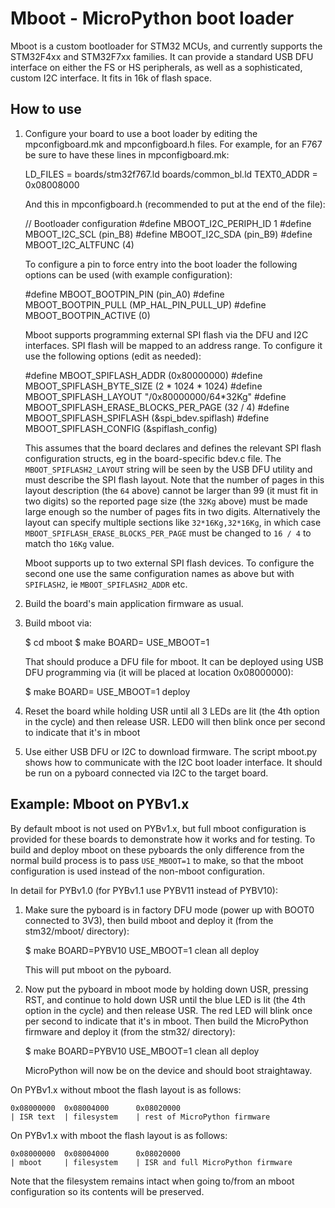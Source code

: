Mboot - MicroPython boot loader
===============================

Mboot is a custom bootloader for STM32 MCUs, and currently supports the
STM32F4xx and STM32F7xx families.  It can provide a standard USB DFU interface
on either the FS or HS peripherals, as well as a sophisticated, custom I2C
interface.  It fits in 16k of flash space.

How to use
----------

1. Configure your board to use a boot loader by editing the mpconfigboard.mk
   and mpconfigboard.h files.  For example, for an F767 be sure to have these
   lines in mpconfigboard.mk:

    LD_FILES = boards/stm32f767.ld boards/common_bl.ld
    TEXT0_ADDR = 0x08008000

   And this in mpconfigboard.h (recommended to put at the end of the file):

    // Bootloader configuration
    #define MBOOT_I2C_PERIPH_ID 1
    #define MBOOT_I2C_SCL (pin_B8)
    #define MBOOT_I2C_SDA (pin_B9)
    #define MBOOT_I2C_ALTFUNC (4)

   To configure a pin to force entry into the boot loader the following
   options can be used (with example configuration):

    #define MBOOT_BOOTPIN_PIN (pin_A0)
    #define MBOOT_BOOTPIN_PULL (MP_HAL_PIN_PULL_UP)
    #define MBOOT_BOOTPIN_ACTIVE (0)

   Mboot supports programming external SPI flash via the DFU and I2C
   interfaces.  SPI flash will be mapped to an address range.  To
   configure it use the following options (edit as needed):

    #define MBOOT_SPIFLASH_ADDR (0x80000000)
    #define MBOOT_SPIFLASH_BYTE_SIZE (2 * 1024 * 1024)
    #define MBOOT_SPIFLASH_LAYOUT "/0x80000000/64*32Kg"
    #define MBOOT_SPIFLASH_ERASE_BLOCKS_PER_PAGE (32 / 4)
    #define MBOOT_SPIFLASH_SPIFLASH (&spi_bdev.spiflash)
    #define MBOOT_SPIFLASH_CONFIG (&spiflash_config)

   This assumes that the board declares and defines the relevant SPI flash
   configuration structs, eg in the board-specific bdev.c file.  The
   `MBOOT_SPIFLASH2_LAYOUT` string will be seen by the USB DFU utility and
   must describe the SPI flash layout.  Note that the number of pages in
   this layout description (the `64` above) cannot be larger than 99 (it
   must fit in two digits) so the reported page size (the `32Kg` above)
   must be made large enough so the number of pages fits in two digits.
   Alternatively the layout can specify multiple sections like
   `32*16Kg,32*16Kg`, in which case `MBOOT_SPIFLASH_ERASE_BLOCKS_PER_PAGE`
   must be changed to `16 / 4` to match tho `16Kg` value.

   Mboot supports up to two external SPI flash devices.  To configure the
   second one use the same configuration names as above but with
   `SPIFLASH2`, ie `MBOOT_SPIFLASH2_ADDR` etc.

2. Build the board's main application firmware as usual.

3. Build mboot via:

    $ cd mboot
    $ make BOARD=<board-id> USE_MBOOT=1

   That should produce a DFU file for mboot.  It can be deployed using
   USB DFU programming via (it will be placed at location 0x08000000):

    $ make BOARD=<board-id> USE_MBOOT=1 deploy

4. Reset the board while holding USR until all 3 LEDs are lit (the 4th option in
   the cycle) and then release USR.  LED0 will then blink once per second to
   indicate that it's in mboot

5. Use either USB DFU or I2C to download firmware.  The script mboot.py shows how
   to communicate with the I2C boot loader interface.  It should be run on a
   pyboard connected via I2C to the target board.

Example: Mboot on PYBv1.x
-------------------------

By default mboot is not used on PYBv1.x, but full mboot configuration is provided
for these boards to demonstrate how it works and for testing.  To build and
deploy mboot on these pyboards the only difference from the normal build process
is to pass `USE_MBOOT=1` to make, so that the mboot configuration is used instead
of the non-mboot configuration.

In detail for PYBv1.0 (for PYBv1.1 use PYBV11 instead of PYBV10):

1. Make sure the pyboard is in factory DFU mode (power up with BOOT0 connected to
   3V3), then build mboot and deploy it (from the stm32/mboot/ directory):

    $ make BOARD=PYBV10 USE_MBOOT=1 clean all deploy

   This will put mboot on the pyboard.

2. Now put the pyboard in mboot mode by holding down USR, pressing RST, and
   continue to hold down USR until the blue LED is lit (the 4th option in the
   cycle) and then release USR.  The red LED will blink once per second to
   indicate that it's in mboot.  Then build the MicroPython firmware and deploy
   it (from the stm32/ directory):

    $ make BOARD=PYBV10 USE_MBOOT=1 clean all deploy

   MicroPython will now be on the device and should boot straightaway.

On PYBv1.x without mboot the flash layout is as follows:

    0x08000000  0x08004000      0x08020000
    | ISR text  | filesystem    | rest of MicroPython firmware

On PYBv1.x with mboot the flash layout is as follows:

    0x08000000  0x08004000      0x08020000
    | mboot     | filesystem    | ISR and full MicroPython firmware

Note that the filesystem remains intact when going to/from an mboot configuration
so its contents will be preserved.
